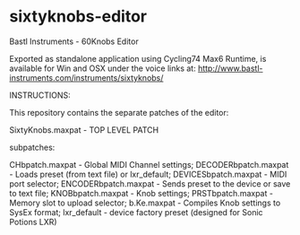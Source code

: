 # sixtyknobs-editor

Bastl Instruments - 60Knobs Editor 

Exported as standalone application using Cycling74 Max6 Runtime, is available for Win and OSX under the voice links at:
http://www.bastl-instruments.com/instruments/sixtyknobs/

INSTRUCTIONS:

This repository contains the separate patches of the editor:

SixtyKnobs.maxpat - TOP LEVEL PATCH

subpatches:

CHbpatch.maxpat - Global MIDI Channel settings;
DECODERbpatch.maxpat -  Loads preset (from text file) or lxr_default;
DEVICESbpatch.maxpat - MIDI port selector;
ENCODERbpatch.maxpat - Sends preset to the device or save to text file;
KNOBbpatch.maxpat - Knob settings;
PRSTbpatch.maxpat - Memory slot to upload selector;
b.Ke.maxpat - Compiles Knob settings to SysEx format;
lxr_default - device factory preset (designed for Sonic Potions LXR)
